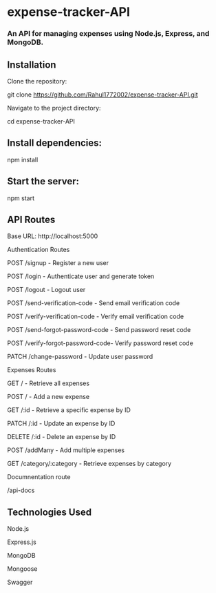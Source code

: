 # expense-tracker-API

### An API for managing expenses using Node.js, Express, and MongoDB.

## Installation

Clone the repository:

git clone https://github.com/Rahul1772002/expense-tracker-API.git

Navigate to the project directory:

cd expense-tracker-API

## Install dependencies:

npm install

## Start the server:

npm start

## API Routes

Base URL: http://localhost:5000

Authentication Routes

POST /signup - Register a new user

POST /login - Authenticate user and generate token

POST /logout - Logout user

POST /send-verification-code - Send email verification code

POST /verify-verification-code - Verify email verification code

POST /send-forgot-password-code - Send password reset code

POST /verify-forgot-password-code- Verify password reset code

PATCH /change-password - Update user password

Expenses Routes

GET / - Retrieve all expenses

POST / - Add a new expense

GET /:id - Retrieve a specific expense by ID

PATCH /:id - Update an expense by ID

DELETE /:id - Delete an expense by ID

POST /addMany - Add multiple expenses

GET /category/:category - Retrieve expenses by category

Documnentation route

/api-docs

## Technologies Used

Node.js

Express.js

MongoDB

Mongoose

Swagger 